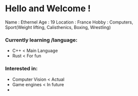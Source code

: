 # Hello and Welcome !

Name      : Ethernel
Age       : 19
Location  : France
Hobby     : Computers, Sport(Weight lifting, Calisthenics, Boxing, Wrestling)


### Currently learning /language:
  - C++       < Main Language
  - Rust      < For fun
  
  
### Interested in:
 - Computer Vision    < Actual     
 - Game engines       < In future
 - 
